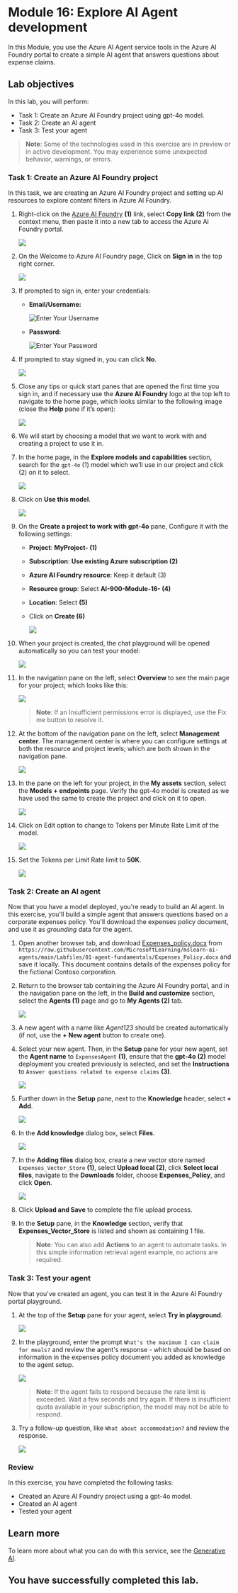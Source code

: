 # Module 16: Explore AI Agent development

In this Module, you use the Azure AI Agent service tools in the Azure AI Foundry portal to create a simple AI agent that answers questions about expense claims.

## Lab objectives

In this lab, you will perform:
- Task 1: Create an Azure AI Foundry project using gpt-4o model.
- Task 2: Create an AI agent
- Task 3: Test your agent

> **Note**: Some of the technologies used in this exercise are in preview or in active development. You may experience some unexpected behavior, warnings, or errors.

### Task 1: Create an Azure AI Foundry project

In this task, we are creating an Azure AI Foundry project and setting up AI resources to explore content filters in Azure AI Foundry.

1. Right-click on the [Azure AI Foundry](https://ai.azure.com?azure-portal=true) **(1)** link, select **Copy link (2)** from the context menu, then paste it into a new tab to access the Azure AI Foundry portal.

   ![](./media/3-27.png)

1. On the Welcome to Azure AI Foundry page, Click on **Sign in** in the top right corner.

   ![](./media/17-18.png)

1. If prompted to sign in, enter your credentials:
 
   - **Email/Username:** <inject key="AzureAdUserEmail"></inject>
 
      ![Enter Your Username](./media/19-4.png)
 
   - **Password:** <inject key="AzureAdUserPassword"></inject>
 
     ![Enter Your Password](./media/19-5.png)
     
1. If prompted to stay signed in, you can click **No**.

   ![](./media/9-8.png)

1. Close any tips or quick start panes that are opened the first time you sign in, and if necessary use the **Azure AI Foundry** logo at the top left to navigate to the home page, which looks similar to the following image (close the **Help** pane if it’s open):

   ![](./media/Aifounudry-homepage-2005.png)

1. We will start by choosing a model that we want to work with and creating a project to use it in. 

1. In the home page, in the **Explore models and capabilities** section, search for the `gpt-4o` (1) model which we’ll use in our project and click (2) on it to select.

    ![](./media/L1T1S7-2005.png)

1. Click on **Use this model**. 

    ![](./media/L1T1S8-2005.png)

1. On the **Create a project to work with gpt-4o** pane, Configure it with the following settings:

    - **Project**: **MyProject-<inject key="DeploymentID" enableCopy="false" /> (1)**
    - **Subscription**: **Use existing Azure subscription (2)**
    - **Azure AI Foundry resource**: Keep it default (3)
    - **Resource group**: Select **AI-900-Module-16-<inject key="DeploymentID" enableCopy="false" /> (4)**
    - **Location**: Select **<inject key="location" enableCopy="false"/> (5)**
    - Click on **Create (6)**

        ![](./media/create-project-gpt4o-2005.png)

1. When your project is created, the chat playground will be opened automatically so you can test your model:

    ![](./media/chat-playground-2005.png)

1. In the navigation pane on the left, select **Overview** to see the main page for your project; which looks like this:

    ![](./media/Aifoundry-overview-2005.png)

    > **Note**: If an Insufficient permissions error is displayed, use the Fix me button to resolve it.

1. At the bottom of the navigation pane on the left, select **Management center**. The management center is where you can configure settings at both the resource and project levels; which are both shown in the navigation pane.

    ![](./media/management-center-2005.png)

1. In the pane on the left for your project, in the **My assets** section, select the **Models + endpoints** page. Verify the gpt-4o model is created as we have used the same to create the project and click on it to open. 

    ![](./media/deployments-2005.png)

1.  Click on Edit option to change to Tokens per Minute Rate Limit of the model. 

    ![](./media/edit-model-2005.png)

1. Set the Tokens per Limit Rate limit to **50K**.

    ![](./media/edit-model2-2005.png)

### Task 2: Create an AI agent

Now that you have a model deployed, you're ready to build an AI agent. In this exercise, you'll build a simple agent that answers questions based on a corporate expenses policy. You'll download the expenses policy document, and use it as *grounding* data for the agent.

1. Open another browser tab, and download [Expenses_policy.docx](https://raw.githubusercontent.com/MicrosoftLearning/mslearn-ai-agents/main/Labfiles/01-agent-fundamentals/Expenses_Policy.docx) from `https://raw.githubusercontent.com/MicrosoftLearning/mslearn-ai-agents/main/Labfiles/01-agent-fundamentals/Expenses_Policy.docx` and save it locally. This document contains details of the expenses policy for the fictional Contoso corporation.

1. Return to the browser tab containing the Azure AI Foundry portal, and in the navigation pane on the left, in the **Build and customize** section, select the **Agents (1)** page and go to **My Agents (2)** tab.

   ![](./media/agents-2005.png)

1. A new agent with a name like *Agent123* should be created automatically (if not, use the **+ New agent** button to create one). 

1. Select your new agent. Then, in the **Setup** pane for your new agent, set the **Agent name** to `ExpensesAgent` **(1)**, ensure that the **gpt-4o (2)** model deployment you created previously is selected, and set the **Instructions** to `Answer questions related to expense claims` **(3)**.

    ![](./media/agent-setup-2005.png)

1. Further down in the **Setup** pane, next to the **Knowledge** header, select **+ Add**.

    ![](./media/knowledge1-2005.png)

1. In the **Add knowledge** dialog box, select **Files**.

    ![](./media/knowledge2-2005.png)

1. In the **Adding files** dialog box, create a new vector store named `Expenses_Vector_Store` **(1)**,  select **Upload local (2)**, click **Select local files**, navigate to the **Downloads** folder, choose **Expenses_Policy**, and click **Open**.
  
   ![](./media/knowledge3-2005.png)

1. Click **Upload and Save** to complete the file upload process.

1. In the **Setup** pane, in the **Knowledge** section, verify that **Expenses_Vector_Store** is listed and shown as containing 1 file.

    > **Note**: You can also add **Actions** to an agent to automate tasks. In this simple information retrieval agent example, no actions are required.

### Task 3: Test your agent

Now that you've created an agent, you can test it in the Azure AI Foundry portal playground.

1. At the top of the **Setup** pane for your agent, select **Try in playground**.

   ![](./media/test-agent1-2005.png)

1. In the playground, enter the prompt `What's the maximum I can claim for meals?` and review the agent's response - which should be based on information in the expenses policy document you added as knowledge to the agent setup.

    ![](./media/test-agent2-2005.png)

    > **Note**: If the agent fails to respond because the rate limit is exceeded. Wait a few seconds and try again. If there is insufficient quota available in your subscription, the model may not be able to respond.

1. Try a follow-up question, like `What about accommodation?` and review the response.

    ![](./media/test-agent3-2005.png)

### Review

In this exercise, you have completed the following tasks:
- Created an Azure AI Foundry project using a gpt-4o model.
- Created an AI agent
- Tested your agent

## Learn more

To learn more about what you can do with this service, see the [Generative AI](https://learn.microsoft.com/en-us/training/paths/develop-ai-agents-on-azure/).


## You have successfully completed this lab.
